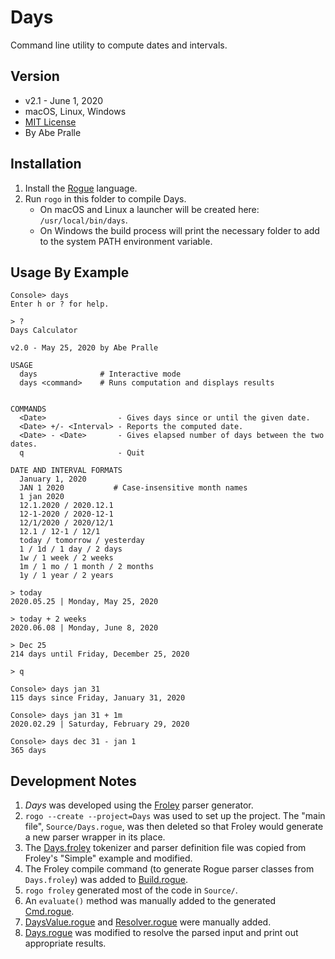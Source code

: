 # Days
Command line utility to compute dates and intervals.

## Version
- v2.1 - June 1, 2020
- macOS, Linux, Windows
- [MIT License](LICENSE)
- By Abe Pralle

## Installation
1. Install the [Rogue](https://github.com/AbePralle/Rogue) language.
2. Run `rogo` in this folder to compile Days.
    - On macOS and Linux a launcher will be created here: `/usr/local/bin/days`.
    - On Windows the build process will print the necessary folder to add to the system PATH environment variable.

## Usage By Example

    Console> days
    Enter h or ? for help.

    > ?
    Days Calculator

    v2.0 - May 25, 2020 by Abe Pralle

    USAGE
      days              # Interactive mode
      days <command>    # Runs computation and displays results


    COMMANDS
      <Date>                - Gives days since or until the given date.
      <Date> +/- <Interval> - Reports the computed date.
      <Date> - <Date>       - Gives elapsed number of days between the two dates.
      q                     - Quit

    DATE AND INTERVAL FORMATS
      January 1, 2020
      JAN 1 2020           # Case-insensitive month names
      1 jan 2020
      12.1.2020 / 2020.12.1
      12-1-2020 / 2020-12-1
      12/1/2020 / 2020/12/1
      12.1 / 12-1 / 12/1
      today / tomorrow / yesterday
      1 / 1d / 1 day / 2 days
      1w / 1 week / 2 weeks
      1m / 1 mo / 1 month / 2 months
      1y / 1 year / 2 years

    > today
    2020.05.25 | Monday, May 25, 2020

    > today + 2 weeks
    2020.06.08 | Monday, June 8, 2020

    > Dec 25
    214 days until Friday, December 25, 2020

    > q

    Console> days jan 31
    115 days since Friday, January 31, 2020

    Console> days jan 31 + 1m
    2020.02.29 | Saturday, February 29, 2020

    Console> days dec 31 - jan 1
    365 days

## Development Notes

1. *Days* was developed using the [Froley](https://github.com/AbePralle/Froley) parser generator.
2. `rogo --create --project=Days` was used to set up the project. The "main file", `Source/Days.rogue`, was then deleted so that Froley would generate a new parser wrapper in its place.
3. The [Days.froley](Source/Days.froley) tokenizer and parser definition file was copied from Froley's "Simple" example and modified.
4. The Froley compile command (to generate Rogue parser classes from `Days.froley`) was added to [Build.rogue](Build.rogue).
5. `rogo froley` generated most of the code in `Source/`.
6. An `evaluate()` method was manually added to the generated [Cmd.rogue](Source/Cmd.rogue).
7. [DaysValue.rogue](Source/DaysValue.rogue) and [Resolver.rogue](Source/Resolver.rogue) were manually added.
8. [Days.rogue](Source/Days.rogue) was modified to resolve the parsed input and print out appropriate results.

